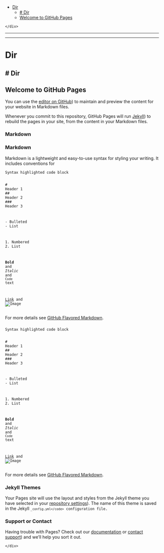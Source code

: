 <!DOCTYPE html>
<html>

<head>
  <meta charset="utf-8">
  <meta name="viewport" content="width=device-width, initial-scale=1.0">
  <title>aa</title>
  <link rel="stylesheet" href="https://stackedit.io/style.css" />
</head>

<body class="stackedit">
  <div class="stackedit__left">
    <div class="stackedit__toc">
      
<ul>
<li><a href="#dir">Dir</a>
<ul>
<li><a href="#welcome-to-github-pages"># Dir
</a></li>
<li><a href="#welcome-to-github-pagesh2">Welcome to GitHub Pages</a></li>
</ul>
</li>
</ul>

    </div>
  </div>
  <div class="stackedit__right">
    <div class="stackedit__html">
      <hr>
<hr>
<h1 id="dir">Dir</h1>
<h2 id="welcome-to-github-pages"># Dir
</h2><h2 id="welcome-to-github-pagesh2">Welcome to GitHub Pages</h2>
<p>
</p><p>You can use the <a href="[editor on GitHub](https://github.com/lanma121/lanma.github.io/edit/gh-pages/index.md">editor on GitHub</a>) to maintain and preview the content for your website in Markdown files.</p>
<p>
</p><p>Whenever you commit to this repository, GitHub Pages will run <a href="[Jekyll](https://jekyllrb.com/">Jekyll</a>) to rebuild the pages in your site, from the content in your Markdown files.</p>
<h3 id="markdown">Markdown</h3>
<p>
</p><h3 id="markdown">Markdown</h3>
<p>Markdown is a lightweight and easy-to-use syntax for styling your writing. It includes conventions for</p>
<pre class="  language-markdown"><code class="prism  language-markdown">Syntax highlighted code block

<span class="token title important"><span class="token punctuation">#</span> Header 1</span>
<span class="token title important"><span class="token punctuation">##</span> Header 2</span>
<span class="token title important"><span class="token punctuation">###</span> Header 3</span>

<span class="token list punctuation">-</span> Bulleted
<span class="token list punctuation">-</span> List

<span class="token list punctuation">1.</span> Numbered
<span class="token list punctuation">2.</span> List

<span class="token bold"><span class="token punctuation">**</span>Bold<span class="token punctuation">**</span></span> and <span class="token italic"><span class="token punctuation">_</span>Italic<span class="token punctuation">_</span></span> and <span class="token code keyword" spellcheck="false">`Code`</span> text

<span class="token url">[Link](url)</span> and <span class="token url">![Image](src)</span>
</code></pre>
<p>For more details see <a href="https://guides.github.com/features/mastering-markdown/">GitHub Flavored Markdown</a>.</p>
<h3 id="jekyll-themes">
</h3><pre class=" language-markdown"><code class="prism  language-markdown">Syntax highlighted code block

<span class="token title important"><span class="token punctuation">#</span> Header 1</span>
<span class="token title important"><span class="token punctuation">##</span> Header 2</span>
<span class="token title important"><span class="token punctuation">###</span> Header 3</span>

<span class="token list punctuation">-</span> Bulleted
<span class="token list punctuation">-</span> List

<span class="token list punctuation">1.</span> Numbered
<span class="token list punctuation">2.</span> List

<span class="token bold"><span class="token punctuation">**</span>Bold<span class="token punctuation">**</span></span> and <span class="token italic"><span class="token punctuation">_</span>Italic<span class="token punctuation">_</span></span> and <span class="token code keyword" spellcheck="false">`Code`</span> text

<span class="token url">[Link](url)</span> and <span class="token url">![Image](src)</span>
</code></pre>
<p>For more details see <a href="https://guides.github.com/features/mastering-markdown/">GitHub Flavored Markdown</a>.</p>
<h3 id="jekyll-themesh3">Jekyll Themes</h3>
<p>
</p><p>Your Pages site will use the layout and styles from the Jekyll theme you have selected in your <a href="[repository settings](https://github.com/lanma121/lanma.github.io/settings">repository settings</a>). The name of this theme is saved in the Jekyll <code><code>_config.yml&lt;/code&gt;</code> configuration file.</code></p>
<h3 id="support-or-contact">
</h3><h3 id="support-or-contacth3">Support or Contact</h3>
<p>
</p><p>Having trouble with Pages? Check out our <a href="[documentation](https://docs.github.com/categories/github-pages-basics/">documentation</a> or <a href=") or [contact support](https://github.com/contact">contact support</a>) and we’ll help you sort it out.</p>

    </div>
  </div>
</body>

</html>
